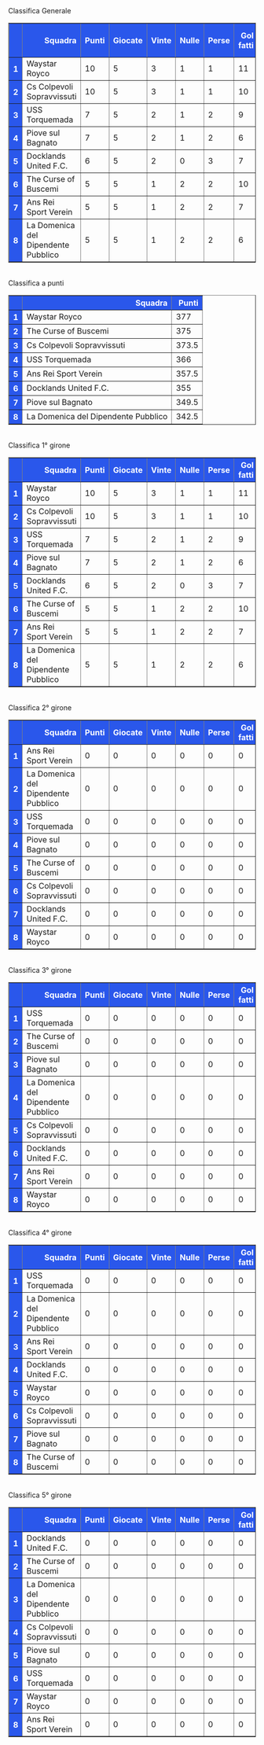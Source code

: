 <style>th{background-color: rgb(42, 87, 235);color: white;}</style><th>Classifica Generale</th><table border="1" class="dataframe">
  <thead>
    <tr style="text-align: right;">
      <th></th>
      <th>Squadra</th>
      <th>Punti</th>
      <th>Giocate</th>
      <th>Vinte</th>
      <th>Nulle</th>
      <th>Perse</th>
      <th>Gol fatti</th>
      <th>Gol subiti</th>
      <th>Diff. Reti</th>
      <th>Punti tot.</th>
      <th>Media pti</th>
      <th>Form. Non date</th>
      <th>Penalità</th>
    </tr>
  </thead>
  <tbody>
    <tr>
      <th>1</th>
      <td>Waystar Royco</td>
      <td>10</td>
      <td>5</td>
      <td>3</td>
      <td>1</td>
      <td>1</td>
      <td>11</td>
      <td>8</td>
      <td>3</td>
      <td>377</td>
      <td>75.4</td>
      <td>0</td>
      <td>0.0</td>
    </tr>
    <tr>
      <th>2</th>
      <td>Cs Colpevoli Sopravvissuti</td>
      <td>10</td>
      <td>5</td>
      <td>3</td>
      <td>1</td>
      <td>1</td>
      <td>10</td>
      <td>7</td>
      <td>3</td>
      <td>373.5</td>
      <td>74.7</td>
      <td>0</td>
      <td>0.0</td>
    </tr>
    <tr>
      <th>3</th>
      <td>USS Torquemada</td>
      <td>7</td>
      <td>5</td>
      <td>2</td>
      <td>1</td>
      <td>2</td>
      <td>9</td>
      <td>9</td>
      <td>0</td>
      <td>366</td>
      <td>73.2</td>
      <td>0</td>
      <td>0.0</td>
    </tr>
    <tr>
      <th>4</th>
      <td>Piove sul Bagnato</td>
      <td>7</td>
      <td>5</td>
      <td>2</td>
      <td>1</td>
      <td>2</td>
      <td>6</td>
      <td>7</td>
      <td>-1</td>
      <td>349.5</td>
      <td>69.9</td>
      <td>0</td>
      <td>0.0</td>
    </tr>
    <tr>
      <th>5</th>
      <td>Docklands United F.C.</td>
      <td>6</td>
      <td>5</td>
      <td>2</td>
      <td>0</td>
      <td>3</td>
      <td>7</td>
      <td>9</td>
      <td>-2</td>
      <td>355</td>
      <td>71.0</td>
      <td>0</td>
      <td>0.0</td>
    </tr>
    <tr>
      <th>6</th>
      <td>The Curse of Buscemi</td>
      <td>5</td>
      <td>5</td>
      <td>1</td>
      <td>2</td>
      <td>2</td>
      <td>10</td>
      <td>10</td>
      <td>0</td>
      <td>375</td>
      <td>75.0</td>
      <td>0</td>
      <td>0.0</td>
    </tr>
    <tr>
      <th>7</th>
      <td>Ans Rei Sport Verein</td>
      <td>5</td>
      <td>5</td>
      <td>1</td>
      <td>2</td>
      <td>2</td>
      <td>7</td>
      <td>9</td>
      <td>-2</td>
      <td>357.5</td>
      <td>71.5</td>
      <td>0</td>
      <td>0.0</td>
    </tr>
    <tr>
      <th>8</th>
      <td>La Domenica del Dipendente Pubblico</td>
      <td>5</td>
      <td>5</td>
      <td>1</td>
      <td>2</td>
      <td>2</td>
      <td>6</td>
      <td>7</td>
      <td>-1</td>
      <td>342.5</td>
      <td>68.5</td>
      <td>0</td>
      <td>0.0</td>
    </tr>
  </tbody>
</table><th><br/></th><th>Classifica a punti</th><table border="1" class="dataframe">
  <thead>
    <tr style="text-align: right;">
      <th></th>
      <th>Squadra</th>
      <th>Punti</th>
    </tr>
  </thead>
  <tbody>
    <tr>
      <th>1</th>
      <td>Waystar Royco</td>
      <td>377</td>
    </tr>
    <tr>
      <th>2</th>
      <td>The Curse of Buscemi</td>
      <td>375</td>
    </tr>
    <tr>
      <th>3</th>
      <td>Cs Colpevoli Sopravvissuti</td>
      <td>373.5</td>
    </tr>
    <tr>
      <th>4</th>
      <td>USS Torquemada</td>
      <td>366</td>
    </tr>
    <tr>
      <th>5</th>
      <td>Ans Rei Sport Verein</td>
      <td>357.5</td>
    </tr>
    <tr>
      <th>6</th>
      <td>Docklands United F.C.</td>
      <td>355</td>
    </tr>
    <tr>
      <th>7</th>
      <td>Piove sul Bagnato</td>
      <td>349.5</td>
    </tr>
    <tr>
      <th>8</th>
      <td>La Domenica del Dipendente Pubblico</td>
      <td>342.5</td>
    </tr>
  </tbody>
</table><th><br/></th><th>Classifica 1° girone</th><table border="1" class="dataframe">
  <thead>
    <tr style="text-align: right;">
      <th></th>
      <th>Squadra</th>
      <th>Punti</th>
      <th>Giocate</th>
      <th>Vinte</th>
      <th>Nulle</th>
      <th>Perse</th>
      <th>Gol fatti</th>
      <th>Gol subiti</th>
      <th>Diff. Reti</th>
      <th>Punti tot.</th>
      <th>Media pti</th>
    </tr>
  </thead>
  <tbody>
    <tr>
      <th>1</th>
      <td>Waystar Royco</td>
      <td>10</td>
      <td>5</td>
      <td>3</td>
      <td>1</td>
      <td>1</td>
      <td>11</td>
      <td>8</td>
      <td>3</td>
      <td>377</td>
      <td>75.4</td>
    </tr>
    <tr>
      <th>2</th>
      <td>Cs Colpevoli Sopravvissuti</td>
      <td>10</td>
      <td>5</td>
      <td>3</td>
      <td>1</td>
      <td>1</td>
      <td>10</td>
      <td>7</td>
      <td>3</td>
      <td>373.5</td>
      <td>74.7</td>
    </tr>
    <tr>
      <th>3</th>
      <td>USS Torquemada</td>
      <td>7</td>
      <td>5</td>
      <td>2</td>
      <td>1</td>
      <td>2</td>
      <td>9</td>
      <td>9</td>
      <td>0</td>
      <td>366</td>
      <td>73.2</td>
    </tr>
    <tr>
      <th>4</th>
      <td>Piove sul Bagnato</td>
      <td>7</td>
      <td>5</td>
      <td>2</td>
      <td>1</td>
      <td>2</td>
      <td>6</td>
      <td>7</td>
      <td>-1</td>
      <td>349.5</td>
      <td>69.9</td>
    </tr>
    <tr>
      <th>5</th>
      <td>Docklands United F.C.</td>
      <td>6</td>
      <td>5</td>
      <td>2</td>
      <td>0</td>
      <td>3</td>
      <td>7</td>
      <td>9</td>
      <td>-2</td>
      <td>355</td>
      <td>71.0</td>
    </tr>
    <tr>
      <th>6</th>
      <td>The Curse of Buscemi</td>
      <td>5</td>
      <td>5</td>
      <td>1</td>
      <td>2</td>
      <td>2</td>
      <td>10</td>
      <td>10</td>
      <td>0</td>
      <td>375</td>
      <td>75.0</td>
    </tr>
    <tr>
      <th>7</th>
      <td>Ans Rei Sport Verein</td>
      <td>5</td>
      <td>5</td>
      <td>1</td>
      <td>2</td>
      <td>2</td>
      <td>7</td>
      <td>9</td>
      <td>-2</td>
      <td>357.5</td>
      <td>71.5</td>
    </tr>
    <tr>
      <th>8</th>
      <td>La Domenica del Dipendente Pubblico</td>
      <td>5</td>
      <td>5</td>
      <td>1</td>
      <td>2</td>
      <td>2</td>
      <td>6</td>
      <td>7</td>
      <td>-1</td>
      <td>342.5</td>
      <td>68.5</td>
    </tr>
  </tbody>
</table><th><br/></th><th>Classifica 2° girone</th><table border="1" class="dataframe">
  <thead>
    <tr style="text-align: right;">
      <th></th>
      <th>Squadra</th>
      <th>Punti</th>
      <th>Giocate</th>
      <th>Vinte</th>
      <th>Nulle</th>
      <th>Perse</th>
      <th>Gol fatti</th>
      <th>Gol subiti</th>
      <th>Diff. Reti</th>
      <th>Punti tot.</th>
      <th>Media pti</th>
    </tr>
  </thead>
  <tbody>
    <tr>
      <th>1</th>
      <td>Ans Rei Sport Verein</td>
      <td>0</td>
      <td>0</td>
      <td>0</td>
      <td>0</td>
      <td>0</td>
      <td>0</td>
      <td>0</td>
      <td>0</td>
      <td>0</td>
      <td>0</td>
    </tr>
    <tr>
      <th>2</th>
      <td>La Domenica del Dipendente Pubblico</td>
      <td>0</td>
      <td>0</td>
      <td>0</td>
      <td>0</td>
      <td>0</td>
      <td>0</td>
      <td>0</td>
      <td>0</td>
      <td>0</td>
      <td>0</td>
    </tr>
    <tr>
      <th>3</th>
      <td>USS Torquemada</td>
      <td>0</td>
      <td>0</td>
      <td>0</td>
      <td>0</td>
      <td>0</td>
      <td>0</td>
      <td>0</td>
      <td>0</td>
      <td>0</td>
      <td>0</td>
    </tr>
    <tr>
      <th>4</th>
      <td>Piove sul Bagnato</td>
      <td>0</td>
      <td>0</td>
      <td>0</td>
      <td>0</td>
      <td>0</td>
      <td>0</td>
      <td>0</td>
      <td>0</td>
      <td>0</td>
      <td>0</td>
    </tr>
    <tr>
      <th>5</th>
      <td>The Curse of Buscemi</td>
      <td>0</td>
      <td>0</td>
      <td>0</td>
      <td>0</td>
      <td>0</td>
      <td>0</td>
      <td>0</td>
      <td>0</td>
      <td>0</td>
      <td>0</td>
    </tr>
    <tr>
      <th>6</th>
      <td>Cs Colpevoli Sopravvissuti</td>
      <td>0</td>
      <td>0</td>
      <td>0</td>
      <td>0</td>
      <td>0</td>
      <td>0</td>
      <td>0</td>
      <td>0</td>
      <td>0</td>
      <td>0</td>
    </tr>
    <tr>
      <th>7</th>
      <td>Docklands United F.C.</td>
      <td>0</td>
      <td>0</td>
      <td>0</td>
      <td>0</td>
      <td>0</td>
      <td>0</td>
      <td>0</td>
      <td>0</td>
      <td>0</td>
      <td>0</td>
    </tr>
    <tr>
      <th>8</th>
      <td>Waystar Royco</td>
      <td>0</td>
      <td>0</td>
      <td>0</td>
      <td>0</td>
      <td>0</td>
      <td>0</td>
      <td>0</td>
      <td>0</td>
      <td>0</td>
      <td>0</td>
    </tr>
  </tbody>
</table><th><br/></th><th>Classifica 3° girone</th><table border="1" class="dataframe">
  <thead>
    <tr style="text-align: right;">
      <th></th>
      <th>Squadra</th>
      <th>Punti</th>
      <th>Giocate</th>
      <th>Vinte</th>
      <th>Nulle</th>
      <th>Perse</th>
      <th>Gol fatti</th>
      <th>Gol subiti</th>
      <th>Diff. Reti</th>
      <th>Punti tot.</th>
      <th>Media pti</th>
    </tr>
  </thead>
  <tbody>
    <tr>
      <th>1</th>
      <td>USS Torquemada</td>
      <td>0</td>
      <td>0</td>
      <td>0</td>
      <td>0</td>
      <td>0</td>
      <td>0</td>
      <td>0</td>
      <td>0</td>
      <td>0</td>
      <td>0</td>
    </tr>
    <tr>
      <th>2</th>
      <td>The Curse of Buscemi</td>
      <td>0</td>
      <td>0</td>
      <td>0</td>
      <td>0</td>
      <td>0</td>
      <td>0</td>
      <td>0</td>
      <td>0</td>
      <td>0</td>
      <td>0</td>
    </tr>
    <tr>
      <th>3</th>
      <td>Piove sul Bagnato</td>
      <td>0</td>
      <td>0</td>
      <td>0</td>
      <td>0</td>
      <td>0</td>
      <td>0</td>
      <td>0</td>
      <td>0</td>
      <td>0</td>
      <td>0</td>
    </tr>
    <tr>
      <th>4</th>
      <td>La Domenica del Dipendente Pubblico</td>
      <td>0</td>
      <td>0</td>
      <td>0</td>
      <td>0</td>
      <td>0</td>
      <td>0</td>
      <td>0</td>
      <td>0</td>
      <td>0</td>
      <td>0</td>
    </tr>
    <tr>
      <th>5</th>
      <td>Cs Colpevoli Sopravvissuti</td>
      <td>0</td>
      <td>0</td>
      <td>0</td>
      <td>0</td>
      <td>0</td>
      <td>0</td>
      <td>0</td>
      <td>0</td>
      <td>0</td>
      <td>0</td>
    </tr>
    <tr>
      <th>6</th>
      <td>Docklands United F.C.</td>
      <td>0</td>
      <td>0</td>
      <td>0</td>
      <td>0</td>
      <td>0</td>
      <td>0</td>
      <td>0</td>
      <td>0</td>
      <td>0</td>
      <td>0</td>
    </tr>
    <tr>
      <th>7</th>
      <td>Ans Rei Sport Verein</td>
      <td>0</td>
      <td>0</td>
      <td>0</td>
      <td>0</td>
      <td>0</td>
      <td>0</td>
      <td>0</td>
      <td>0</td>
      <td>0</td>
      <td>0</td>
    </tr>
    <tr>
      <th>8</th>
      <td>Waystar Royco</td>
      <td>0</td>
      <td>0</td>
      <td>0</td>
      <td>0</td>
      <td>0</td>
      <td>0</td>
      <td>0</td>
      <td>0</td>
      <td>0</td>
      <td>0</td>
    </tr>
  </tbody>
</table><th><br/></th><th>Classifica 4° girone</th><table border="1" class="dataframe">
  <thead>
    <tr style="text-align: right;">
      <th></th>
      <th>Squadra</th>
      <th>Punti</th>
      <th>Giocate</th>
      <th>Vinte</th>
      <th>Nulle</th>
      <th>Perse</th>
      <th>Gol fatti</th>
      <th>Gol subiti</th>
      <th>Diff. Reti</th>
      <th>Punti tot.</th>
      <th>Media pti</th>
    </tr>
  </thead>
  <tbody>
    <tr>
      <th>1</th>
      <td>USS Torquemada</td>
      <td>0</td>
      <td>0</td>
      <td>0</td>
      <td>0</td>
      <td>0</td>
      <td>0</td>
      <td>0</td>
      <td>0</td>
      <td>0</td>
      <td>0</td>
    </tr>
    <tr>
      <th>2</th>
      <td>La Domenica del Dipendente Pubblico</td>
      <td>0</td>
      <td>0</td>
      <td>0</td>
      <td>0</td>
      <td>0</td>
      <td>0</td>
      <td>0</td>
      <td>0</td>
      <td>0</td>
      <td>0</td>
    </tr>
    <tr>
      <th>3</th>
      <td>Ans Rei Sport Verein</td>
      <td>0</td>
      <td>0</td>
      <td>0</td>
      <td>0</td>
      <td>0</td>
      <td>0</td>
      <td>0</td>
      <td>0</td>
      <td>0</td>
      <td>0</td>
    </tr>
    <tr>
      <th>4</th>
      <td>Docklands United F.C.</td>
      <td>0</td>
      <td>0</td>
      <td>0</td>
      <td>0</td>
      <td>0</td>
      <td>0</td>
      <td>0</td>
      <td>0</td>
      <td>0</td>
      <td>0</td>
    </tr>
    <tr>
      <th>5</th>
      <td>Waystar Royco</td>
      <td>0</td>
      <td>0</td>
      <td>0</td>
      <td>0</td>
      <td>0</td>
      <td>0</td>
      <td>0</td>
      <td>0</td>
      <td>0</td>
      <td>0</td>
    </tr>
    <tr>
      <th>6</th>
      <td>Cs Colpevoli Sopravvissuti</td>
      <td>0</td>
      <td>0</td>
      <td>0</td>
      <td>0</td>
      <td>0</td>
      <td>0</td>
      <td>0</td>
      <td>0</td>
      <td>0</td>
      <td>0</td>
    </tr>
    <tr>
      <th>7</th>
      <td>Piove sul Bagnato</td>
      <td>0</td>
      <td>0</td>
      <td>0</td>
      <td>0</td>
      <td>0</td>
      <td>0</td>
      <td>0</td>
      <td>0</td>
      <td>0</td>
      <td>0</td>
    </tr>
    <tr>
      <th>8</th>
      <td>The Curse of Buscemi</td>
      <td>0</td>
      <td>0</td>
      <td>0</td>
      <td>0</td>
      <td>0</td>
      <td>0</td>
      <td>0</td>
      <td>0</td>
      <td>0</td>
      <td>0</td>
    </tr>
  </tbody>
</table><th><br/></th><th>Classifica 5° girone</th><table border="1" class="dataframe">
  <thead>
    <tr style="text-align: right;">
      <th></th>
      <th>Squadra</th>
      <th>Punti</th>
      <th>Giocate</th>
      <th>Vinte</th>
      <th>Nulle</th>
      <th>Perse</th>
      <th>Gol fatti</th>
      <th>Gol subiti</th>
      <th>Diff. Reti</th>
      <th>Punti tot.</th>
      <th>Media pti</th>
    </tr>
  </thead>
  <tbody>
    <tr>
      <th>1</th>
      <td>Docklands United F.C.</td>
      <td>0</td>
      <td>0</td>
      <td>0</td>
      <td>0</td>
      <td>0</td>
      <td>0</td>
      <td>0</td>
      <td>0</td>
      <td>0</td>
      <td>0</td>
    </tr>
    <tr>
      <th>2</th>
      <td>The Curse of Buscemi</td>
      <td>0</td>
      <td>0</td>
      <td>0</td>
      <td>0</td>
      <td>0</td>
      <td>0</td>
      <td>0</td>
      <td>0</td>
      <td>0</td>
      <td>0</td>
    </tr>
    <tr>
      <th>3</th>
      <td>La Domenica del Dipendente Pubblico</td>
      <td>0</td>
      <td>0</td>
      <td>0</td>
      <td>0</td>
      <td>0</td>
      <td>0</td>
      <td>0</td>
      <td>0</td>
      <td>0</td>
      <td>0</td>
    </tr>
    <tr>
      <th>4</th>
      <td>Cs Colpevoli Sopravvissuti</td>
      <td>0</td>
      <td>0</td>
      <td>0</td>
      <td>0</td>
      <td>0</td>
      <td>0</td>
      <td>0</td>
      <td>0</td>
      <td>0</td>
      <td>0</td>
    </tr>
    <tr>
      <th>5</th>
      <td>Piove sul Bagnato</td>
      <td>0</td>
      <td>0</td>
      <td>0</td>
      <td>0</td>
      <td>0</td>
      <td>0</td>
      <td>0</td>
      <td>0</td>
      <td>0</td>
      <td>0</td>
    </tr>
    <tr>
      <th>6</th>
      <td>USS Torquemada</td>
      <td>0</td>
      <td>0</td>
      <td>0</td>
      <td>0</td>
      <td>0</td>
      <td>0</td>
      <td>0</td>
      <td>0</td>
      <td>0</td>
      <td>0</td>
    </tr>
    <tr>
      <th>7</th>
      <td>Waystar Royco</td>
      <td>0</td>
      <td>0</td>
      <td>0</td>
      <td>0</td>
      <td>0</td>
      <td>0</td>
      <td>0</td>
      <td>0</td>
      <td>0</td>
      <td>0</td>
    </tr>
    <tr>
      <th>8</th>
      <td>Ans Rei Sport Verein</td>
      <td>0</td>
      <td>0</td>
      <td>0</td>
      <td>0</td>
      <td>0</td>
      <td>0</td>
      <td>0</td>
      <td>0</td>
      <td>0</td>
      <td>0</td>
    </tr>
  </tbody>
</table><th><br/></th>